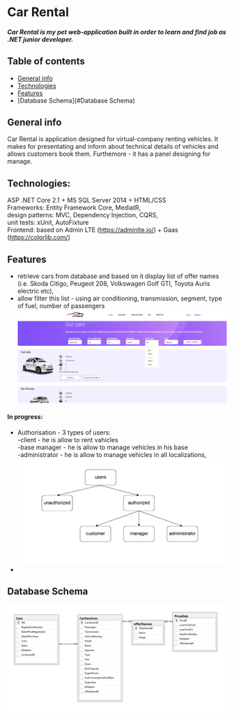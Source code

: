 # Car Rental
##### Car Rental is my pet web-application built in order to learn and find job as .NET junior developer.  

## Table of contents
* [General info](#general-info)
* [Technologies](#technologies)
* [Features](#features)
* [Database Schema](#Database Schema)

## General info
Car Rental is application designed for virtual-company renting vehicles. It makes for presentating and inform about technical details of vehicles and allows customers book them. Furthemore - it has a panel designing for manage.

## Technologies: 
ASP .NET Core 2.1 + MS SQL Server 2014 + HTML/CSS \
Frameworks: Entity Framework Core, MediatR, \
design patterns: MVC, Dependency Injection, CQRS, \
unit tests: xUnit, AutoFixture \
Frontend: based on Admin LTE (https://adminlte.io/) + Gaas (https://colorlib.com/) 

## Features
* retrieve cars from database and based on it display list of offer names (i.e. Skoda Citigo, Peugeot 208, Volkswagen Golf GTI, Toyota Auris electric etc), 
* allow filter this list - using air conditioning, transmission, segment, type of fuel, number of passengers \
![](CarRental/wwwroot/img/App%20screens/CarsList.png?raw=true)

#### In progress:
* Authorisation - 3 types of users: \
-client - he is allow to rent vahicles \
-base manager - he is allow to manage vehicles in his base \
-administrator - he is allow to manage vehicles in all localizations, \
![](CarRental/wwwroot/img/App%20screens/Car%20Rental%20users.png?raw=true)
*

## Database Schema
![](CarRental/wwwroot/img/App%20screens/DBSchema.png?raw=true)
